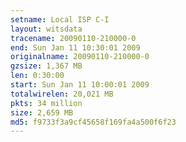 ```yaml
---
setname: Local ISP C-I
layout: witsdata
tracename: 20090110-210000-0
end: Sun Jan 11 10:30:01 2009
originalname: 20090110-210000-0
gzsize: 1,367 MB
len: 0:30:00
start: Sun Jan 11 10:00:01 2009
totalwirelen: 20,021 MB
pkts: 34 million
size: 2,659 MB
md5: f9733f3a9cf45658f169fa4a500f6f23
---
```

